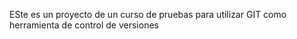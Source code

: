 ESte es un proyecto de un curso de pruebas para utilizar GIT como herramienta de control de versiones